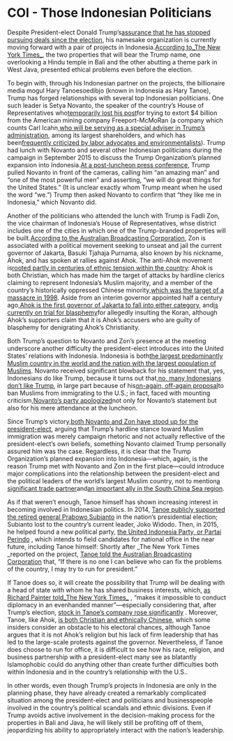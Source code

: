 # COI - Those Indonesian Politicians

Despite President-elect Donald Trump’s[assurance that he has stopped pursuing deals since the election](http://www.nytimes.com/2016/12/12/us/politics/donald-trump-postpones-announcement-on-business-conflicts.html), his namesake organization is currently moving forward with a pair of projects in Indonesia.[According to_The New York Times_](http://www.nytimes.com/2016/12/31/world/asia/indonesia-donald-trump-resort.html?_r=1), the two properties that will bear the Trump name, one overlooking a Hindu temple in Bali and the other abutting a theme park in West Java, presented ethical problems even before the election.

To begin with, through his Indonesian partner on the projects, the billionaire media mogul Hary Tanoesoedibjo \(known in Indonesia as Hary Tanoe\), Trump has forged relationships with several top Indonesian politicians. One such leader is Setya Novanto, the speaker of the country’s House of Representatives who[temporarily lost his post](http://www.nytimes.com/2015/12/04/world/asia/indonesia-freeport-mcmoran-setya-novanto.html?_r=1)for trying to extort $4 billion from the American mining company Freeport-McMoRan \(a company which counts Carl Icahn,[who will be serving as a special adviser in Trump’s administration](http://www.nytimes.com/2016/12/21/us/politics/peter-navarro-carl-icahn-trump-china-trade.html), among its largest shareholders, and which has been[frequently criticized by labor advocates and environmentalists](http://www.nytimes.com/2005/12/27/world/asia/below-a-mountain-of-wealth-a-river-of-waste.html?_r=0)\). Trump had lunch with Novanto and several other Indonesian politicians during the campaign in September 2015 to discuss the Trump Organization’s planned expansion into Indonesia.[At a post-luncheon press conference](https://www.youtube.com/watch?v=YbCBFRVcii4&feature=youtu.be), Trump pulled Novanto in front of the cameras, calling him “an amazing man” and “one of the most powerful men” and asserting, “we will do great things for the United States.” \(It is unclear exactly whom Trump meant when he used the word “we.”\) Trump then asked Novanto to confirm that “they like me in Indonesia,” which Novanto did.

Another of the politicians who attended the lunch with Trump is Fadli Zon, the vice chairman of Indonesia’s House of Representatives, whse district includes one of the cities in which one of the Trump-branded properties will be built.[According to the Australian Broadcasting Corporation](http://www.abc.net.au/news/2017-01-02/donald-trump-indonesian-business-partner-wants-run-for-president/8156716), Zon is associated with a political movement seeking to unseat and jail the current governor of Jakarta, Basuki Tjahaja Purnama, also known by his nickname, Ahok, and has spoken at rallies against Ahok. The anti-Ahok movement is[rooted partly in centuries of ethnic tension within the country](https://theconversation.com/how-jakartas-first-chinese-indonesian-governor-became-an-easy-target-for-radical-islamic-groups-68178): Ahok is both Christian, which has made him the target of attacks by hardline clerics claiming to represent Indonesia’s Muslim majority, and a member of the country’s historically oppressed Chinese minority,[which was the target of a massacre in 1998](http://articles.latimes.com/2010/jul/04/world/la-fg-indonesia-chinese-20100704). Aside from an interim governor appointed half a century ago,[Ahok is the first governor of Jakarta to fall into either category](https://www.nytimes.com/2014/11/23/world/asia/an-ethnic-chinese-christian-breaking-barriers-in-indonesia.html), and[is currently on trial for blasphemy](http://www.abc.net.au/news/2016-12-27/indonesia-court-to-proceed-with-blasphemy-trial-of-jakarta/8149656)for allegedly insulting the Koran, although Ahok’s supporters claim that it is Ahok’s accusers who are guilty of blasphemy for denigrating Ahok’s Christianity.

Both Trump’s question to Novanto and Zon’s presence at the meeting underscore another difficulty the president-elect introduces into the United States’ relations with Indonesia. Indonesia is both[the largest predominantly Muslim country in the world and the nation with the largest population of Muslims](http://www.pewforum.org/2015/04/02/muslims/). Novanto received significant blowback for his statement that, yes, Indonesians do like Trump, because it turns out that,[no, many Indonesians don’t like Trump](http://jakarta.coconuts.co/2015/09/07/house-members-all-kinds-hot-water-over-trump-press-conference-appearance), in large part because of his[on-again, off-again proposal](https://www.washingtonpost.com/news/post-politics/wp/2016/11/10/trump-campaign-staff-deletes-mention-of-muslim-ban-from-website/?utm_term=.a624c23af343)to ban Muslims from immigrating to the U.S.; in fact, faced with mounting criticism,[Novanto’s party apologized](http://jakarta.coconuts.co/2015/09/08/golkar-officially-apologizes-setya-novantos-trump-press-conference-appearance)not only for Novanto’s statement but also for his mere attendance at the luncheon. 

Since Trump’s victory,[both Novanto and Zon have stood up for the president-elect](http://jakarta.coconuts.co/2016/11/10/setya-novanto-and-fadli-zon-think-donald-trump-will-not-act-his-campaigns-anti-muslim), arguing that Trump’s hardline stance toward Muslim immigration was merely campaign rhetoric and not actually reflective of the president-elect’s own beliefs, something Novanto claimed Trump personally assured him was the case.  Regardless, it is clear that the Trump Organization’s planned expansion into Indonesia—which, again, is the reason Trump met with Novanto and Zon in the first place—could introduce major complications into the relationship between the president-elect and the political leaders of the world’s largest Muslim country, not to mention[a significant trade partner](https://ustr.gov/countries-regions/southeast-asia-pacific/indonesia)and[an important ally in the South China Sea region](https://www.state.gov/r/pa/prs/ps/2011/07/169001.htm).

As if that weren’t enough, Tanoe himself has shown increasing interest in becoming involved in Indonesian politics. In 2014, [Tanoe publicly supported the retired general Prabowo Subianto](https://www.theguardian.com/world/2017/jan/02/donald-trumps-indonesian-business-partner-considers-running-for-president) in the nation’s presidential election; Subianto lost to the country’s current leader, Joko Widodo. Then, in 2015, he helped found a new political party, [the United Indonesia Party, or Partai Perindo](https://partaiperindo.com/) , which intends to field candidates for national office in the near future, including Tanoe himself: Shortly after _The New York Times _reported on the project, [Tanoe told the Australian Broadcasting Corporation](http://www.abc.net.au/news/2017-01-02/donald-trump-indonesian-business-partner-wants-run-for-president/8156716) that, “If there is no one I can believe who can fix the problems of the country, I may try to run for president.” 

If Tanoe does so, it will create the possibility that Trump will be dealing with a head of state with whom he has shared business interests, which, [as Richard Painter told_The New York Times_](http://www.nytimes.com/2016/12/31/world/asia/indonesia-donald-trump-resort.html?_r=1) , “makes it impossible to conduct diplomacy in an evenhanded manner”—especially considering that, after Trump’s election, [stock in Tanoe’s company rose significantly](https://www.theguardian.com/world/2017/jan/02/donald-trumps-indonesian-business-partner-considers-running-for-president) . Moreover, Tanoe, like Ahok, [is both Christian and ethnically Chinese](http://www.abc.net.au/news/2017-01-02/donald-trump-indonesian-business-partner-wants-run-for-president/8156716),  which some insiders consider an obstacle to his electoral chances, although Tanoe argues that it is not Ahok’s religion but his lack of firm leadership that has led to the large-scale protests against the governor. Nevertheless, if Tanoe does choose to run for office, it is difficult to see how his race, religion, and business partnership with a president-elect many see as blatantly Islamophobic could do anything other than create further difficulties both within Indonesia and in the country’s relationship with the U.S..

In other words, even though Trump’s projects in Indonesia are only in the planning phase, they have already created a remarkably complicated situation among the president-elect and politicians and businesspeople involved in the country’s political scandals and ethnic divisions. Even if Trump avoids active involvement in the decision-making process for the properties in Bali and Java, he will likely still be profiting off of them, jeopardizing his ability to appropriately interact with the nation’s leadership.

  


